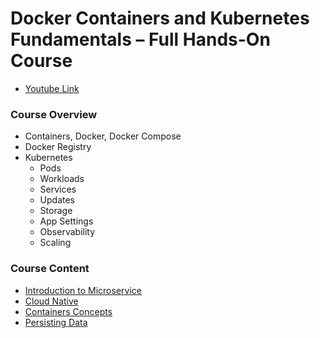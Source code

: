 # Docker Containers and Kubernetes Fundamentals – Full Hands-On Course

- [Youtube Link](https://youtu.be/kTp5xUtcalw)

### Course Overview

- Containers, Docker, Docker Compose
- Docker Registry
- Kubernetes
    - Pods
    - Workloads
    - Services
    - Updates
    - Storage
    - App Settings
    - Observability
    - Scaling


### Course Content

- [Introduction to Microservice](./001_introduction_to_microservice.md)
- [Cloud Native](./002_cloud_native.md)
- [Containers Concepts](./003_containers_concepts.md)
- [Persisting Data](./004_persisting_data.md)

